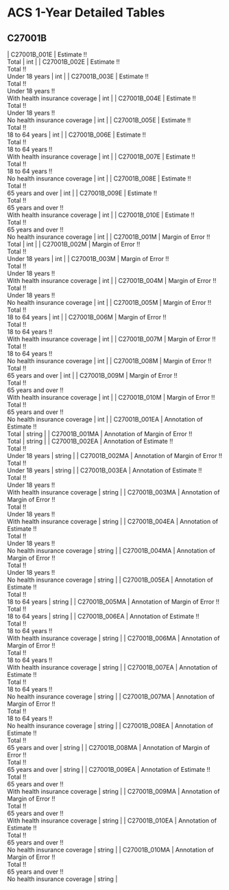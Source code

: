 # ACS 1-Year Detailed Tables

## C27001B

| C27001B_001E | Estimate !!<br>Total | int |
| C27001B_002E | Estimate !!<br>Total !!<br>Under 18 years | int |
| C27001B_003E | Estimate !!<br>Total !!<br>Under 18 years !!<br>With health insurance coverage | int |
| C27001B_004E | Estimate !!<br>Total !!<br>Under 18 years !!<br>No health insurance coverage | int |
| C27001B_005E | Estimate !!<br>Total !!<br>18 to 64 years | int |
| C27001B_006E | Estimate !!<br>Total !!<br>18 to 64 years !!<br>With health insurance coverage | int |
| C27001B_007E | Estimate !!<br>Total !!<br>18 to 64 years !!<br>No health insurance coverage | int |
| C27001B_008E | Estimate !!<br>Total !!<br>65 years and over | int |
| C27001B_009E | Estimate !!<br>Total !!<br>65 years and over !!<br>With health insurance coverage | int |
| C27001B_010E | Estimate !!<br>Total !!<br>65 years and over !!<br>No health insurance coverage | int |
| C27001B_001M | Margin of Error !!<br>Total | int |
| C27001B_002M | Margin of Error !!<br>Total !!<br>Under 18 years | int |
| C27001B_003M | Margin of Error !!<br>Total !!<br>Under 18 years !!<br>With health insurance coverage | int |
| C27001B_004M | Margin of Error !!<br>Total !!<br>Under 18 years !!<br>No health insurance coverage | int |
| C27001B_005M | Margin of Error !!<br>Total !!<br>18 to 64 years | int |
| C27001B_006M | Margin of Error !!<br>Total !!<br>18 to 64 years !!<br>With health insurance coverage | int |
| C27001B_007M | Margin of Error !!<br>Total !!<br>18 to 64 years !!<br>No health insurance coverage | int |
| C27001B_008M | Margin of Error !!<br>Total !!<br>65 years and over | int |
| C27001B_009M | Margin of Error !!<br>Total !!<br>65 years and over !!<br>With health insurance coverage | int |
| C27001B_010M | Margin of Error !!<br>Total !!<br>65 years and over !!<br>No health insurance coverage | int |
| C27001B_001EA | Annotation of Estimate !!<br>Total | string |
| C27001B_001MA | Annotation of Margin of Error !!<br>Total | string |
| C27001B_002EA | Annotation of Estimate !!<br>Total !!<br>Under 18 years | string |
| C27001B_002MA | Annotation of Margin of Error !!<br>Total !!<br>Under 18 years | string |
| C27001B_003EA | Annotation of Estimate !!<br>Total !!<br>Under 18 years !!<br>With health insurance coverage | string |
| C27001B_003MA | Annotation of Margin of Error !!<br>Total !!<br>Under 18 years !!<br>With health insurance coverage | string |
| C27001B_004EA | Annotation of Estimate !!<br>Total !!<br>Under 18 years !!<br>No health insurance coverage | string |
| C27001B_004MA | Annotation of Margin of Error !!<br>Total !!<br>Under 18 years !!<br>No health insurance coverage | string |
| C27001B_005EA | Annotation of Estimate !!<br>Total !!<br>18 to 64 years | string |
| C27001B_005MA | Annotation of Margin of Error !!<br>Total !!<br>18 to 64 years | string |
| C27001B_006EA | Annotation of Estimate !!<br>Total !!<br>18 to 64 years !!<br>With health insurance coverage | string |
| C27001B_006MA | Annotation of Margin of Error !!<br>Total !!<br>18 to 64 years !!<br>With health insurance coverage | string |
| C27001B_007EA | Annotation of Estimate !!<br>Total !!<br>18 to 64 years !!<br>No health insurance coverage | string |
| C27001B_007MA | Annotation of Margin of Error !!<br>Total !!<br>18 to 64 years !!<br>No health insurance coverage | string |
| C27001B_008EA | Annotation of Estimate !!<br>Total !!<br>65 years and over | string |
| C27001B_008MA | Annotation of Margin of Error !!<br>Total !!<br>65 years and over | string |
| C27001B_009EA | Annotation of Estimate !!<br>Total !!<br>65 years and over !!<br>With health insurance coverage | string |
| C27001B_009MA | Annotation of Margin of Error !!<br>Total !!<br>65 years and over !!<br>With health insurance coverage | string |
| C27001B_010EA | Annotation of Estimate !!<br>Total !!<br>65 years and over !!<br>No health insurance coverage | string |
| C27001B_010MA | Annotation of Margin of Error !!<br>Total !!<br>65 years and over !!<br>No health insurance coverage | string |

